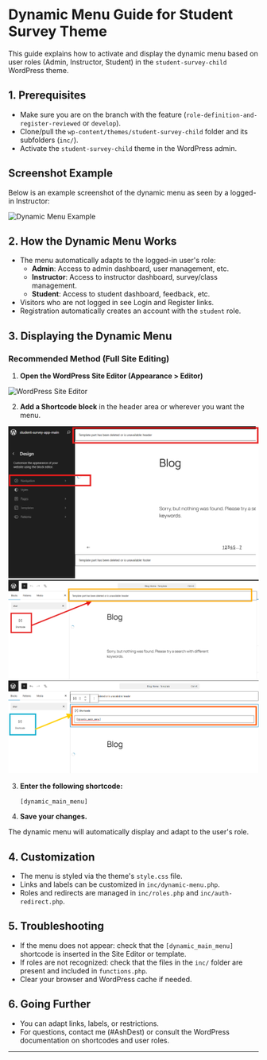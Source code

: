 # Dynamic Menu Guide for Student Survey Theme

This guide explains how to activate and display the dynamic menu based on user roles (Admin, Instructor, Student) in the `student-survey-child` WordPress theme.

## 1. Prerequisites
- Make sure you are on the branch with the feature (`role-definition-and-register-reviewed` or `develop`).
- Clone/pull the `wp-content/themes/student-survey-child` folder and its subfolders (`inc/`).
- Activate the `student-survey-child` theme in the WordPress admin.

## Screenshot Example

Below is an example screenshot of the dynamic menu as seen by a logged-in Instructor:

![Dynamic Menu Example](assets/screenshots/screen1.png)

## 2. How the Dynamic Menu Works
- The menu automatically adapts to the logged-in user's role:
  - **Admin**: Access to admin dashboard, user management, etc.
  - **Instructor**: Access to instructor dashboard, survey/class management.
  - **Student**: Access to student dashboard, feedback, etc.
- Visitors who are not logged in see Login and Register links.
- Registration automatically creates an account with the `student` role.

## 3. Displaying the Dynamic Menu

### Recommended Method (Full Site Editing)
1. **Open the WordPress Site Editor (Appearance > Editor)**

![WordPress Site Editor](student-survey-app/assets/screens/scren1.png)

2. **Add a Shortcode block** in the header area or wherever you want the menu.

![Adding Shortcode Block](assets/screens/scren2.png)
![Shortcode Block Settings](assets/screens/scren3.png)
![Shortcode Block Preview](assets/screens/scren4.png)

3. **Enter the following shortcode:**
   ```
   [dynamic_main_menu]
   ```
4. **Save your changes.**

The dynamic menu will automatically display and adapt to the user's role.

## 4. Customization
- The menu is styled via the theme's `style.css` file.
- Links and labels can be customized in `inc/dynamic-menu.php`.
- Roles and redirects are managed in `inc/roles.php` and `inc/auth-redirect.php`.

## 5. Troubleshooting
- If the menu does not appear: check that the `[dynamic_main_menu]` shortcode is inserted in the Site Editor or template.
- If roles are not recognized: check that the files in the `inc/` folder are present and included in `functions.php`.
- Clear your browser and WordPress cache if needed.

## 6. Going Further
- You can adapt links, labels, or restrictions.
- For questions, contact me (#AshDest) or consult the WordPress documentation on shortcodes and user roles.

---
